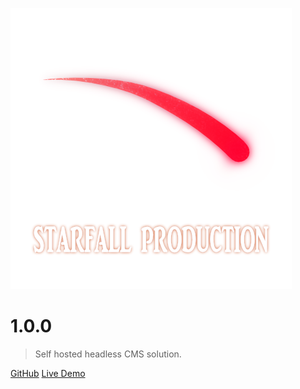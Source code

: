 ![logo](_media/icon.png)

# 1.0.0

> Self hosted headless CMS solution.

[GitHub](https://github.com/starfallproduction/StarfallCMS)
[Live Demo](https://starfall-cms-demo.herokuapp.com)